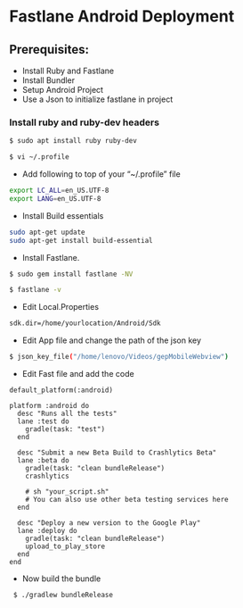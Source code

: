 # Fastlane Android Deployment

## Prerequisites:
- Install Ruby and Fastlane
- Install Bundler
- Setup Android Project
- Use a Json to initialize fastlane in project


### Install ruby and ruby-dev headers

```sh
$ sudo apt install ruby ruby-dev
```


```sh
$ vi ~/.profile
```
- Add following to top of your “~/.profile” file
```sh
export LC_ALL=en_US.UTF-8
export LANG=en_US.UTF-8
```
- Install Build essentials

```sh
sudo apt-get update
sudo apt-get install build-essential
```

- Install Fastlane.
```sh
$ sudo gem install fastlane -NV

$ fastlane -v
```
- Edit Local.Properties


```sh
sdk.dir=/home/yourlocation/Android/Sdk

```
- Edit App file and change the path of the json key
```sh
$ json_key_file("/home/lenovo/Videos/gepMobileWebview")
```
- Edit Fast file and add the code
```
default_platform(:android)

platform :android do
  desc "Runs all the tests"
  lane :test do
    gradle(task: "test")
  end

  desc "Submit a new Beta Build to Crashlytics Beta"
  lane :beta do
    gradle(task: "clean bundleRelease")
    crashlytics
  
    # sh "your_script.sh"
    # You can also use other beta testing services here
  end

  desc "Deploy a new version to the Google Play"
  lane :deploy do
    gradle(task: "clean bundleRelease")
    upload_to_play_store
  end
end
```
 - Now build the bundle
 ```sh
  $ ./gradlew bundleRelease
